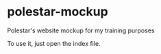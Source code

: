 # polestar-mockup
Polestar's website mockup for my training purposes

To use it, just open the index file.
